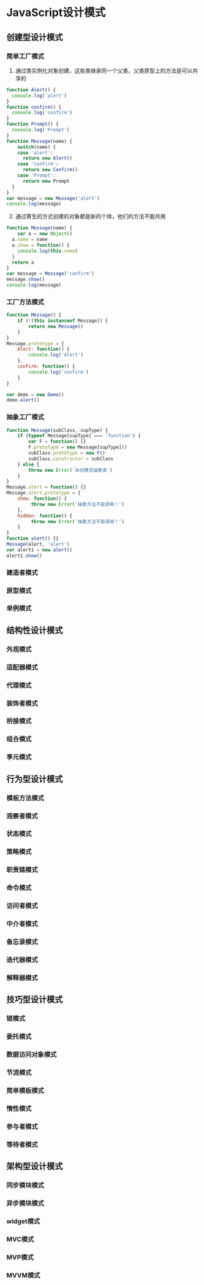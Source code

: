 # JavaScript设计模式

## 创建型设计模式

### 简单工厂模式

1. 通过类实例化对象创建，这些类继承同一个父类，父类原型上的方法是可以共享的

```javascript
function Alert() {
  console.log('alert')
}
function confirm() {
  console.log('confirm')
}
function Prompt() {
  console.log('Prompt')
}
function Message(name) {
	switch(name) {
    case 'alert':
      return new Alert()
    case 'confirm':
      return new Confirm()
    case 'Prompt':
      return new Prompt
  }  
}
var message = new Message('alert')
console.log(message)
```

2. 通过寄生的方式创建的对象都是新的个体，他们的方法不能共用

```javascript
function Message(name) {
	var a = new Object()
  a.name = name
  a.show = function() {
    console.log(this.name)
  }
  return a
}
var message = Message('confirm')
message.show()
console.log(message)
```



### 工厂方法模式
```js
function Message() {
    if (!(this instanceof Message)) {
        return new Message()
    }
}
Message.prototype = {
    Alert: function() {
        console.log('Alert')
    },
    confirm: function() {
        console.log('confirm')
    }
}

var demo = new Demo()
demo.alert()
```

### 抽象工厂模式
```js
function Message(subClass, supType) {
    if (typeof Message[supType] === 'function') {
        var F = function() {}
        F.prototype = new Message[supType]()
        subClass.prototype = new F()
        subClass.constructor = subClass
    } else {
        throw new Error('未创建该抽象类')
    }
}
Message.alert = function() {}
Message.alert.prototype = {
    show: function() {
         throw new Error('抽象方法不能调用！')
    },
    hidden: function() {
         throw new Error('抽象方法不能调用！')
    }
}
function alert() {}
Message(alert, 'alert')
var alert1 = new alert()
alert1.show()
```

### 建造者模式

### 原型模式

### 单例模式

## 结构性设计模式

### 外观模式

### 适配器模式

### 代理模式

### 装饰者模式

### 桥接模式

### 组合模式

### 享元模式

## 行为型设计模式

### 模板方法模式

### 观察者模式

### 状态模式

### 策略模式

### 职责链模式

### 命令模式

### 访问者模式

### 中介者模式

### 备忘录模式

### 迭代器模式

### 解释器模式



## 技巧型设计模式

### 链模式

### 委托模式

### 数据访问对象模式

### 节流模式

### 简单模板模式

### 惰性模式

### 参与者模式

### 等待者模式

## 架构型设计模式

### 同步模块模式

### 异步模块模式

### widget模式

### MVC模式

### MVP模式

### MVVM模式

